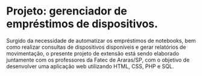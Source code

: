 # Projeto: gerenciador de empréstimos de dispositivos.
Surgido da necessidade de automatizar os empréstimos de notebooks, bem como realizar consultas de dispositivos disponíveis e gerar relatórios de movimentação, o presente projeto de extensão está sendo elaborado juntamente com os professores da Fatec de Araras/SP, com o objetivo de desenvolver uma aplicação web utilizando HTML, CSS, PHP e SQL. 
